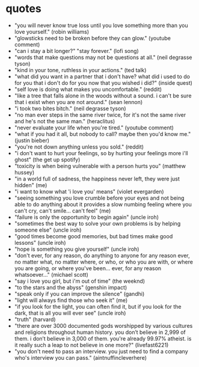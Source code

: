 # quotes

- "you will never know true loss until you love something more than you love yourself." (robin williams)
- "glowsticks need to be broken before they can glow." (youtube comment)
- "can i stay a bit longer?" "stay forever." (lofi song)
- "words that make questions may not be questions at all." (neil degrasse tyson)
- "kind in your tone, ruthless in your actions." (ted talk)
- "what did you want in a partner that i don't have? what did i used to do for you that i don't do for you now that you wished i did?" (inside quest)
- "self love is doing what makes you uncomfortable." (reddit)
- "like a tree that falls alone in the woods without a sound. i can't be sure that i exist when you are not around." (sean lennon)
- "i took two bites bitch." (neil degrasse tyson)
- "no man ever steps in the same river twice, for it's not the same river and he's not the same man." (heraclitus)
- "never evaluate your life when you're tired." (youtube comment)
- "what if you had it all, but nobody to call? maybe then you'd know me." (justin bieber)
- "you're not down anything unless you sold." (reddit)
- "i don't want to hurt your feelings, so by hurting your feelings more i'll ghost" (the get up spotify)
- "toxicity is when being vulnerable with a person hurts you" (matthew hussey)
- "in a world full of sadness, the happiness never left, they were just hidden" (me)
- "i want to know what 'i love you' means" (violet evergarden)
- "seeing something you love crumble before your eyes and not being able to do anything about it provides a slow numbing feeling where you can't cry, can't smile... can't feel" (me)
- "failure is only the opportunity to begin again" (uncle iroh)
- "sometimes the best way to solve your own problems is by helping someone else" (uncle iroh)
- "good times become good memories, but bad times make good lessons" (uncle iroh)
- "hope is something you give yourself" (uncle iroh)
- "don't ever, for any reason, do anything to anyone for any reason ever, no matter what, no matter where, or who, or who you are with, or where you are going, or where you've been... ever, for any reason whatsoever..." (michael scott)
- "say i love you girl, but i'm out of time" (the weeknd)
- "to the stars and the abyss" (genshin impact)
- "speak only if you can improve the silence" (gandhi)
- "light will always find those who seek it" (me)
- "if you look for the light, you can often find it, but if you look for the dark, that is all you will ever see" (uncle iroh)
- "truth" (harvard)
- "there are over 3000 documented gods worshipped by various cultures and religions throughout human history. you don’t believe in 2,999 of them. i don’t believe in 3,000 of them. you're already 99.97% atheist. is it really such a leap to not believe in one more?" (livefast6221)
- "you don't need to pass an interview. you just need to find a company who's interview you can pass." (aintnuffincleverhere)
